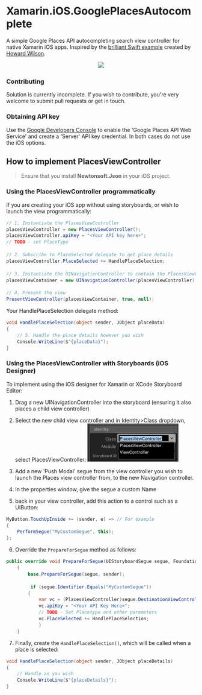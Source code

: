 # Xamarin.iOS.GooglePlacesAutocomplete

A simple Google Places API autocompleting search view controller for native Xamarin iOS apps. Inspired by the [brilliant Swift example](https://github.com/watsonbox/ios_google_places_autocomplete) created by [Howard Wilson](http://watsonbox.github.com/).

 <center><img src="https://1.bp.blogspot.com/-boNRr4Kj-Jw/V8luLjb11-I/AAAAAAAAEvI/Bc9xI4JUkl0FzJMciMLPOKQGKVfhUAS4wCLcB/s320/GPA_example.png"/></center>


### Contributing
Solution is currently incomplete. If you wish to contribute, you're very welcome to submit pull requests or get in touch.


### Obtaining API key
Use the [Google Developers Console](https://console.developers.google.com/) to enable the 'Google Places API Web Service' and create a 'Server' API key credential. In both cases do not use the iOS options.


## How to implement PlacesViewController

> Ensure that you install **Newtonsoft.Json** in your iOS project. 

### Using the PlacesViewController programmatically

If you are creating your iOS app without using storyboards, or wish to launch the view programmatically:

```csharp
// 1. Instantiate the PlacesViewController
placesViewController = new PlacesViewController();
placesViewController.apiKey = "<Your API key here>";
// TODO - set PlaceType

// 2. Subscribe to PlaceSelected delegate to get place details
placesViewController.PlaceSelected += HandlePlaceSelection;

// 3. Instantiate the UINavigationController to contain the PlacesViewController
placesViewContainer = new UINavigationController(placesViewController);

// 4. Present the view
PresentViewController(placesViewContainer, true, null);
```
Your HandlePlaceSelection delegate method:

```csharp
void HandlePlaceSelection(object sender, JObject placeData)
{ 
    // 5. Handle the place details however you wish
    Console.WriteLine($"{placeData}");
}
```


### Using the PlacesViewController with Storyboards (iOS Designer)

To implement using the iOS designer for Xamarin or XCode Storyboard Editor:

1. Drag a new UINavigationController into the storyboard (ensuring it also places a child view controller)

2. Select the new child view controller and in Identity>Class dropdown, select PlacesViewController:
![classes dropdown](HowTo/STORYBOARD_class_identity.png)

3. Add a new 'Push Modal' segue from the view controller you wish to launch the Places view controller from, to the new Navigation controller.

4. In the properties window, give the segue a custom Name

5. back in your view controller, add this action to a control such as a UIButton:
```csharp
MyButton.TouchUpInside += (sender, e) => // For example
{ 
    PerformSegue("MyCustomSegue", this);
};
```
6. Override the `PrepareForSegue` method as follows:
```csharp
public override void PrepareForSegue(UIStoryboardSegue segue, Foundation.NSObject sender)
    {
	    base.PrepareForSegue(segue, sender);

		 if (segue.Identifier.Equals("MyCustomSegue"))
		{ 
			var vc = (PlacesViewController)segue.DestinationViewController.ChildViewControllers[0];
			vc.apiKey = "<Your API Key Here>";
			// TODO - Set Placetype and other parameters
			vc.PlaceSelected += HandlePlaceSelection;
			}
	}
```

7. Finally, create the `HandlePlaceSelection()`, which will be called when a place is selected:
```csharp
void HandlePlaceSelection(object sender, JObject placeDetails)
{
	// Handle as you wish
	Console.WriteLine($"{placeDetails}");
}
```